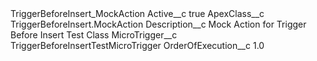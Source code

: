 <?xml version="1.0" encoding="UTF-8"?>
<CustomMetadata xmlns="http://soap.sforce.com/2006/04/metadata" xmlns:xsi="http://www.w3.org/2001/XMLSchema-instance" xmlns:xsd="http://www.w3.org/2001/XMLSchema">
    <label>TriggerBeforeInsert_MockAction</label>
    <values>
        <field>Active__c</field>
        <value xsi:type="xsd:boolean">true</value>
    </values>
    <values>
        <field>ApexClass__c</field>
        <value xsi:type="xsd:string">TriggerBeforeInsert.MockAction</value>
    </values>
    <values>
        <field>Description__c</field>
        <value xsi:type="xsd:string">Mock Action for Trigger Before Insert Test Class</value>
    </values>
    <values>
        <field>MicroTrigger__c</field>
        <value xsi:type="xsd:string">TriggerBeforeInsertTestMicroTrigger</value>
    </values>
    <values>
        <field>OrderOfExecution__c</field>
        <value xsi:type="xsd:double">1.0</value>
    </values>
</CustomMetadata>
